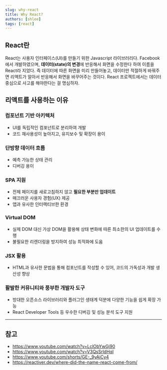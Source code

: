 ```yaml
---
slug: why-react
title: Why React?
authors: [shlee]
tags: [react]
---
```


## React란

React는 사용자 인터페이스(UI)를 만들기 위한 Javascript 라이브러리다. Facebook에서 개발하였으며, **데이터(state)의 변경**에 반응해서 화면을 수정한다 하여 이름을 React라 지었다. 즉 데이터에 따른 화면을 미리 만들어놓고, 데이터만 적절하게 바꿔주면 리액트가 알아서 반응해서 화면을 바꾸어주는 것이다. React 프로젝트에서는 데이터 중심으로 사고를 해야한다는 걸 명심하자.

## 리액트를 사용하는 이유

### **컴포넌트 기반 아키텍처**

- UI를 독립적인 컴포넌트로 분리하여 개발
- 코드 재사용성이 높아지고, 유지보수 및 확장이 용이

### **단방향 데이터 흐름**

- 예측 가능한 상태 관리
- 디버깅 용이

### **SPA 지원**

- 전체 페이지를 새로고침하지 않고 **필요한 부분만 업데이트**
- 매끄러운 사용자 경험(UX) 제공
- 앱과 유사한 인터랙티브한 환경

### **Virtual DOM**

- 실제 DOM 대신 가상 DOM을 활용해 상태 변화에 따른 최소한의 UI 업데이트를 수행
- 불필요한 리렌더링을 방지하여 성능 최적화에 도움

### **JSX 활용**

- HTML과 유사한 문법을 통해 컴포넌트를 작성할 수 있어, 코드의 가독성과 개발 생산성 향상

### **활발한 커뮤니티와 풍부한 개발자 도구**

- 방대한 오픈소스 라이브러리와 플러그인 생태계 덕분에 다양한 기능을 쉽게 확장 가능
- React Developer Tools 등 우수한 디버깅 및 성능 분석 도구 지원

---

## 참고

- https://www.youtube.com/watch?v=LclObYwGj90
- https://www.youtube.com/watch?v=V3QsSrldHqI
- https://www.youtube.com/shorts/GE-_9yAiCy4
- https://reactiver.dev/where-did-the-name-react-come-from/
